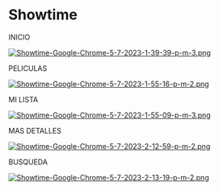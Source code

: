 # Showtime

INICIO

[![Showtime-Google-Chrome-5-7-2023-1-39-39-p-m-3.png](https://i.postimg.cc/5NFqTr4Z/Showtime-Google-Chrome-5-7-2023-1-39-39-p-m-3.png)](https://postimg.cc/bspt232T)

PELICULAS

[![Showtime-Google-Chrome-5-7-2023-1-55-16-p-m-2.png](https://i.postimg.cc/x19CSkGL/Showtime-Google-Chrome-5-7-2023-1-55-16-p-m-2.png)](https://postimg.cc/KRsFP8HY)

MI LISTA

[![Showtime-Google-Chrome-5-7-2023-1-55-09-p-m-3.png](https://i.postimg.cc/2ST5jzTM/Showtime-Google-Chrome-5-7-2023-1-55-09-p-m-3.png)](https://postimg.cc/5XYJnWhS)

MAS DETALLES

[![Showtime-Google-Chrome-5-7-2023-2-12-59-p-m-2.png](https://i.postimg.cc/prXB5Vz7/Showtime-Google-Chrome-5-7-2023-2-12-59-p-m-2.png)](https://postimg.cc/gXQhfWMq)

BUSQUEDA

[![Showtime-Google-Chrome-5-7-2023-2-13-19-p-m-2.png](https://i.postimg.cc/zBwdRPML/Showtime-Google-Chrome-5-7-2023-2-13-19-p-m-2.png)](https://postimg.cc/LYXkcvmR)

